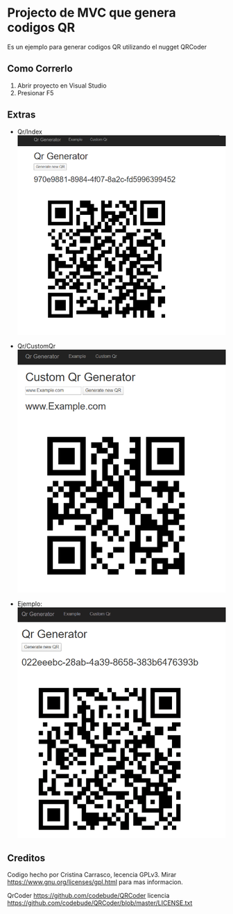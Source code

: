 # Projecto de MVC que genera codigos QR

Es un ejemplo para generar codigos QR utilizando el nugget QRCoder

## Como Correrlo

1. Abrir proyecto en Visual Studio
2. Presionar F5

## Extras

- Qr/Index
![QrIndex](https://github.com/cristinakity/MVC_QrGenerator/blob/master/QrIndex.png)

- Qr/CustomQr
![QrIndex](https://github.com/cristinakity/MVC_QrGenerator/blob/master/CustomQr.png)

- Ejemplo:
![Ejemplo](https://github.com/cristinakity/MVC_QrGenerator/blob/master/Example.gif)

## Creditos

Codigo hecho por Cristina Carrasco, lecencia GPLv3. Mirar https://www.gnu.org/licenses/gpl.html para mas informacion.

QrCoder https://github.com/codebude/QRCoder licencia https://github.com/codebude/QRCoder/blob/master/LICENSE.txt
